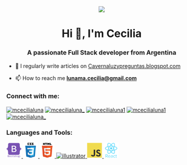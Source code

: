 <p align="center" width="300">
   <img align="center" width="200" src="C:\Users\lunam\OneDrive\Desktop\ROLLING CODE\Modulo-2-GIT\MCeciliaLuna\profile-2.jpg" />
<h1 align="center">Hi 🎨, I'm Cecilia</h1>
<h3 align="center">A passionate Full Stack developer from Argentina</h3>

- 📝 I regularly write articles on [Cavernaluzypreguntas.blogspot.com](Cavernaluzypreguntas.blogspot.com)

- 📫 How to reach me **lunama.cecilia@gmail.com**

<h3 align="left">Connect with me:</h3>
<p align="left">
<a href="https://codepen.io/mcecilialuna" target="blank"><img align="center" src="https://raw.githubusercontent.com/rahuldkjain/github-profile-readme-generator/master/src/images/icons/Social/codepen.svg" alt="mcecilialuna" height="30" width="40" /></a>
<a href="https://twitter.com/mcecilialuna_" target="blank"><img align="center" src="https://raw.githubusercontent.com/rahuldkjain/github-profile-readme-generator/master/src/images/icons/Social/twitter.svg" alt="mcecilialuna_" height="30" width="40" /></a>
<a href="https://linkedin.com/in/mcecilialuna1" target="blank"><img align="center" src="https://raw.githubusercontent.com/rahuldkjain/github-profile-readme-generator/master/src/images/icons/Social/linked-in-alt.svg" alt="mcecilialuna1" height="30" width="40" /></a>
<a href="https://fb.com/mcecilialuna1" target="blank"><img align="center" src="https://raw.githubusercontent.com/rahuldkjain/github-profile-readme-generator/master/src/images/icons/Social/facebook.svg" alt="mcecilialuna1" height="30" width="40" /></a>
<a href="https://instagram.com/mcecilialuna_" target="blank"><img align="center" src="https://raw.githubusercontent.com/rahuldkjain/github-profile-readme-generator/master/src/images/icons/Social/instagram.svg" alt="mcecilialuna_" height="30" width="40" /></a>
</p>

<h3 align="left">Languages and Tools:</h3>
<p align="left"> <a href="https://getbootstrap.com" target="_blank" rel="noreferrer"> <img src="https://raw.githubusercontent.com/devicons/devicon/master/icons/bootstrap/bootstrap-plain-wordmark.svg" alt="bootstrap" width="40" height="40"/> </a> <a href="https://www.w3schools.com/css/" target="_blank" rel="noreferrer"> <img src="https://raw.githubusercontent.com/devicons/devicon/master/icons/css3/css3-original-wordmark.svg" alt="css3" width="40" height="40"/> </a> <a href="https://www.w3.org/html/" target="_blank" rel="noreferrer"> <img src="https://raw.githubusercontent.com/devicons/devicon/master/icons/html5/html5-original-wordmark.svg" alt="html5" width="40" height="40"/> </a> <a href="https://www.adobe.com/in/products/illustrator.html" target="_blank" rel="noreferrer"> <img src="https://www.vectorlogo.zone/logos/adobe_illustrator/adobe_illustrator-icon.svg" alt="illustrator" width="40" height="40"/> </a> <a href="https://developer.mozilla.org/en-US/docs/Web/JavaScript" target="_blank" rel="noreferrer"> <img src="https://raw.githubusercontent.com/devicons/devicon/master/icons/javascript/javascript-original.svg" alt="javascript" width="40" height="40"/> </a> <a href="https://reactjs.org/" target="_blank" rel="noreferrer"> <img src="https://raw.githubusercontent.com/devicons/devicon/master/icons/react/react-original-wordmark.svg" alt="react" width="40" height="40"/> </a> </p>